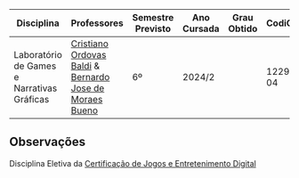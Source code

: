 | Disciplina | Professores | Semestre Previsto | Ano Cursada | Grau Obtido | CodiCred | Carga Horária |
| --- | --- | --- | --- | --- | --- | --- |
| Laboratório de Games e Narrativas Gráficas | [Cristiano Ordovas Baldi](http://lattes.cnpq.br/7916232972405632) & [Bernardo Jose de Moraes Bueno](https://www.pucrs.br/pesquisadores/bernardo-jose-de-moraes-bueno/) | 6º | 2024/2 |  | 12297-04 | 60 |

## Observações

Disciplina Eletiva da [Certificação de Jogos e Entretenimento Digital](https://www.pucrs.br/politecnica/cursos/jogos-e-entretenimento-digital/)
